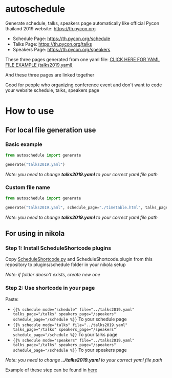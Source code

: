 # autoschedule

Generate schedule, talks, speakers page automatically like official Pycon thailand 2019 website: https://th.pycon.org

* Schedule Page: https://th.pycon.org/schedule
* Talks Page: https://th.pycon.org/talks
* Speakers Page: https://th.pycon.org/speakers

These three pages generated from one yaml file: [CLICK HERE FOR YAML FILE EXAMPLE (talks2019.yaml)](https://github.com/Chomtana/autoschedule/blob/master/talks2019.yaml "talks2019.yaml")

And these three pages are linked together

Good for people who organizing conference event and don't want to code your website schedule, talks, speakers page

# How to use

## For local file generation use

### Basic example
```python
from autoschedule import generate

generate("talks2019.yaml")
```

*Note: you need to change **talks2019.yaml** to your correct yaml file path*

### Custom file name
```python
from autoschedule import generate

generate("talks2019.yaml", schedule_page="./timetable.html", talks_page="./courses.html", speakers_page="./tutors.html")
```

*Note: you need to change **talks2019.yaml** to your correct yaml file path*

## For using in nikola

### Step 1: Install ScheduleShortcode plugins

Copy [ScheduleShortcode.py](https://github.com/Chomtana/autoschedule/blob/master/ScheduleShortcode.py) and ScheduleShortcode.plugin from this repository to plugins/schedule folder in your nikola setup

*Note: if folder doesn't exists, create new one*

### Step 2: Use shortcode in your page

Paste:
* `{{% schedule mode="schedule" file="../talks2019.yaml" talks_page="/talks" speakers_page="/speakers" schedule_page="/schedule %}}` To your schedule page
* `{{% schedule mode="talks" file="../talks2019.yaml" talks_page="/talks" speakers_page="/speakers" schedule_page="/schedule %}}` To your talks page
* `{{% schedule mode="speakers" file="../talks2019.yaml" talks_page="/talks" speakers_page="/speakers" schedule_page="/schedule %}}` To your speakers page

*Note: you need to change **../talks2019.yaml** to your correct yaml file path*

Example of these step can be found in [here](https://github.com/Chomtana/autoschedule/tree/master/nikolaexample)
